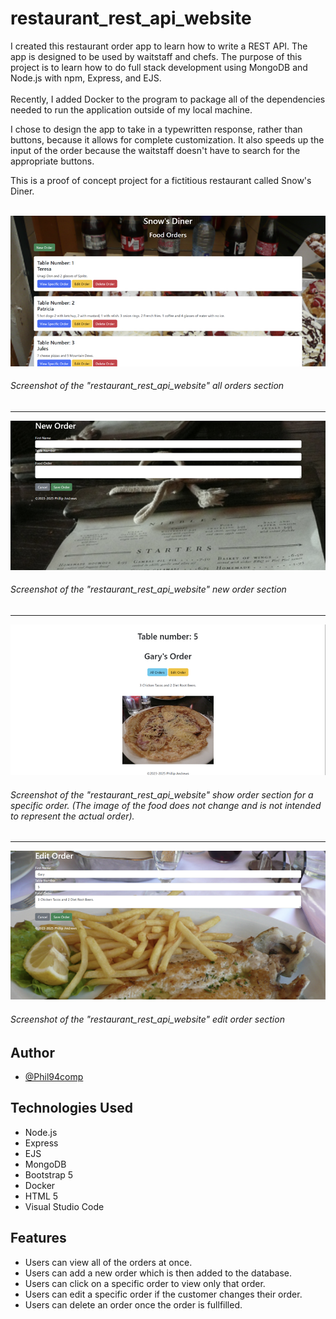# restaurant_rest_api_website

I created this restaurant order app to learn how to write a REST API. The app is designed to be used by waitstaff and chefs. 
The purpose of this project is to learn how to do full stack development using MongoDB and Node.js with npm, Express, and EJS. <br><br>Recently, I added Docker to the program to package all of the dependencies needed to run the application outside of my local machine.

I chose to design the app to take in a typewritten response, rather than buttons, because it allows for complete customization. It also speeds up the input of the order because the waitstaff doesn't have to search for the appropriate buttons.

This is a proof of concept project for a fictitious restaurant called Snow's Diner.<br><br>

![](rest_app_img/Screenshot-of-the-homepage.png)
###### Screenshot of the "restaurant_rest_api_website" all orders section
---

![](rest_app_img/New-screenshot-of-the-new-order-page.png)
###### Screenshot of the "restaurant_rest_api_website" new order section
---

![](rest_app_img/Screenshot-of-the-specific-order-page.png)
###### Screenshot of the "restaurant_rest_api_website" show order section for a specific order. (The image of the food does not change and is not intended to represent the actual order).
---

![](rest_app_img/Screenshot-of-the-edit-order-page.png)
###### Screenshot of the "restaurant_rest_api_website" edit order section

## Author

- [@Phil94comp](https://www.github.com/Phil94comp)

## Technologies Used

* Node.js
* Express
* EJS
* MongoDB
* Bootstrap 5
* Docker
* HTML 5
* Visual Studio Code

## Features

- Users can view all of the orders at once.
- Users can add a new order which is then added to the database.
- Users can click on a specific order to view only that order.
- Users can edit a specific order if the customer changes their order.
- Users can delete an order once the order is fullfilled.
